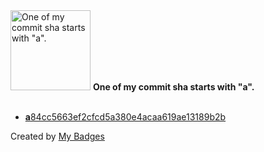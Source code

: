 <img src="https://my-badges.github.io/my-badges/a-commit.png" alt="One of my commit sha starts with &quot;a&quot;." title="One of my commit sha starts with &quot;a&quot;." width="128">
<strong>One of my commit sha starts with &quot;a&quot;.</strong>
<br><br>

- <a href="https://github.com/dudeperf3ct/AI-for-Robotics/commit/a84cc5663ef2cfcd5a380e4acaa619ae13189b2b"><strong>a</strong>84cc5663ef2cfcd5a380e4acaa619ae13189b2b</a>


Created by <a href="https://github.com/my-badges/my-badges">My Badges</a>